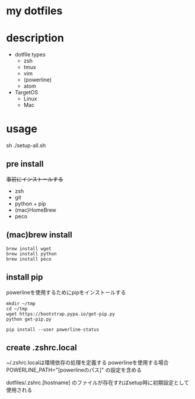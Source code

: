 my dotfiles
====

# description

- dotfile types
  - zsh
  - tmux
  - vim
  - (powerline)
  - atom
- TargetOS
  - Linux
  - Mac

# usage

sh ./setup-all.sh

## pre install

~~事前にインストールする~~

- zsh
- git
- python + pip
- (mac)HomeBrew
- peco

## (mac)brew install
```(mac)
brew install wget
brew install python 
brew install peco
```

## install pip

powerlineを使用するためにpipをインストールする

```
mkdir ~/tmp
cd ~/tmp
wget https://bootstrap.pypa.io/get-pip.py
python get-pip.py

pip install --user powerline-status
```

## create .zshrc.local

~/.zshrc.localは環境依存の処理を定義する
powerlineを使用する場合
POWERLINE_PATH="[powerlineのパス]" 
の設定を含める

dotfiles/.zshrc.[hostname]
のファイルが存在すればsetup時に初期設定として使用される


